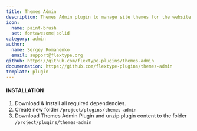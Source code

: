 ```yaml
---
title: Themes Admin
description: Themes Admin plugin to manage site themes for the website frontend.
icon:
  name: paint-brush
  set: fontawesome|solid
category: admin
author:
  name: Sergey Romanenko
  email: support@flextype.org
github: https://github.com/flextype-plugins/themes-admin
documentation: https://github.com/flextype-plugins/themes-admin
template: plugin
---
```


#### INSTALLATION

1. Download & Install all required dependencies.
2. Create new folder `/project/plugins/themes-admin`
3. Download Themes Admin Plugin and unzip plugin content to the folder `/project/plugins/themes-admin`
